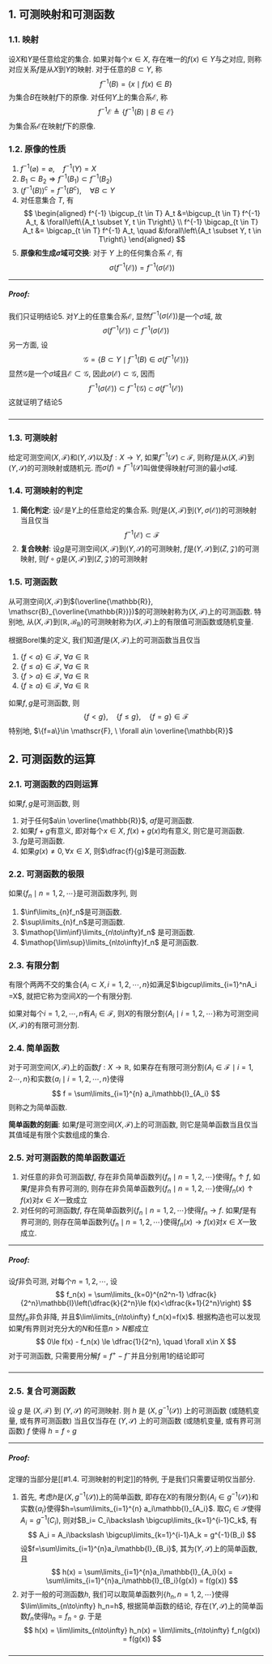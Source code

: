 ## 1. 可测映射和可测函数
### 1.1. 映射
设$X$和$Y$是任意给定的集合. 如果对每个$x\in X$, 存在唯一的$f(x)\in Y$与之对应, 则称对应关系$f$是从$X$到$Y$的映射. 对于任意的$B\subset Y$, 称
$$
f^{-1}(B) = \{x\mid f(x)\in B\}
$$
为集合$B$在映射$f$下的原像. 对任何$Y$上的集合系$\mathscr{E}$, 称
$$
f^{-1} \mathscr{E} \triangleq\left\{f^{-1} (B)\mid B \in \mathscr{E}\right\}
$$
为集合系$\mathscr{E}$在映射$f$下的原像. 

### 1.2. 原像的性质
1. $f^{-1} (\varnothing)=\varnothing, \quad f^{-1} (Y)=X$
2. $B_1 \subset B_2 \Longrightarrow f^{-1} (B_1) \subset f^{-1} (B_2)$
3. $\left(f^{-1} (B)\right)^c=f^{-1} (B^c), \quad \forall B \subset Y$
4. 对任意集合 $T$, 有
    $$
    \begin{aligned} 
        f^{-1} \bigcup_{t \in T} A_t &=\bigcup_{t \in T} f^{-1} A_t, & \forall\left\{A_t \subset Y, t \in T\right\} \\
    f^{-1} \bigcap_{t \in T} A_t &= \bigcap_{t \in T} f^{-1} A_t, \quad &\forall\left\{A_t \subset Y, t \in T\right\} 
    \end{aligned}
    $$
5. **原像和生成$\sigma$域可交换**: 对于 $Y$ 上的任何集合系 $\mathscr{E}$, 有
    $$
    \sigma\left(f^{-1} (\mathscr{E})\right)=f^{-1} (\sigma(\mathscr{E}))
    $$
___
##### Proof: 
我们只证明结论5. 对$Y$上的任意集合系$\mathscr{E}$, 显然$f^{-1}(\sigma(\mathscr{E}))$是一个$\sigma$域, 故
$$
\sigma(f^{-1}(\mathscr{E}))\subset f^{-1}(\sigma(\mathscr{\mathscr{E}}))
$$ 
另一方面, 设
$$
\mathscr{G} = \{B\subset Y \mid f^{-1}(B)\in\sigma(f^{-1}(\mathscr{E}))\}
$$
显然$\mathscr{G}$是一个$\sigma$域且$\mathscr{E}\subset \mathscr{G}$, 因此$\sigma(\mathscr{E})\subset \mathscr{G}$, 因而
$$
f^{-1}(\sigma(\mathscr{E}))\subset f^{-1}(\mathscr{G})\subset \sigma(f^{-1}(\mathscr{E}))
$$
这就证明了结论5
#####
___

### 1.3. 可测映射
给定可测空间$(X, \mathscr{F})$和$(Y, \mathscr{S})$以及$f:X\to Y$, 如果$f^{-1}(\mathscr{S})\subset \mathscr{F}$, 则称$f$是从$(X, \mathscr{F})$到$(Y, \mathscr{S})$的可测映射或随机元. 而$\sigma(f)=f^{-1}(\mathscr{S})$叫做使得映射$f$可测的最小$\sigma$域.

### 1.4. 可测映射的判定
1. **简化判定**: 设$\mathscr{E}$是$Y$上的任意给定的集合系. 则$f$是$(X, \mathscr{F})$到$(Y, \sigma(\mathscr{E}))$的可测映射当且仅当
   $$
   f^{-1}(\mathscr{E})\subset \mathscr{F}
   $$
2. **复合映射**: 设$g$是可测空间$(X, \mathscr{F})$到$(Y, \mathscr{S})$的可测映射, $f$是$(Y, \mathscr{S})$到$(Z, \mathscr{Z})$的可测映射, 则$f\circ g$是$(X, \mathscr{F})$到$(Z, \mathscr{Z})$的可测映射

### 1.5. 可测函数
从可测空间$(X, \mathscr{F})$到$(\overline{\mathbb{R}}, \mathscr{B}_{\overline{\mathbb{R}}})$的可测映射称为$(X, \mathscr{F})$上的可测函数. 特别地, 从$(X, \mathscr{F})$到$(\mathbb{R}, \mathscr{B}_{\mathbb{R}})$的可测映射称为$(X, \mathscr{F})$上的有限值可测函数或随机变量. 

根据Borel集的定义, 我们知道$f$是$(X, \mathscr{F})$上的可测函数当且仅当
1. $\{f<a\}\in \mathscr{F},\ \forall a\in \mathbb{R}$
2. $\{f\le a\}\in \mathscr{F},\ \forall a\in \mathbb{R}$
3. $\{f>a\}\in \mathscr{F},\ \forall a\in \mathbb{R}$
4. $\{f\ge a\}\in \mathscr{F},\ \forall a\in \mathbb{R}$

如果$f, g$是可测函数, 则
$$
\{f<g\}, \quad \{f\le g\}, \quad \{f = g\}\in \mathscr{F}
$$
特别地, $\{f=a\}\in \mathscr{F}, \ \forall a\in \overline{\mathbb{R}}$

## 2. 可测函数的运算
### 2.1. 可测函数的四则运算
如果$f, g$是可测函数, 则
1. 对于任何$a\in \overline{\mathbb{R}}$, $af$是可测函数. 
2. 如果$f+g$有意义, 即对每个$x\in X$, $f(x)+g(x)$均有意义, 则它是可测函数.
3. $fg$是可测函数.
4. 如果$g(x)\neq 0, \forall x\in X$, 则$\dfrac{f}{g}$是可测函数. 
   
### 2.2. 可测函数的极限
如果$\{f_n\mid n=1,2,\cdots\}$是可测函数序列, 则
1. $\inf\limits_{n}f_n$是可测函数.
2. $\sup\limits_{n}f_n$是可测函数.
3. $\mathop{\lim\inf}\limits_{n\to\infty}f_n$ 是可测函数.
4. $\mathop{\lim\sup}\limits_{n\to\infty}f_n$ 是可测函数.

### 2.3. 有限分割
有限个两两不交的集合$\{A_i\subset X, i=1,2,\cdots,n\}$如满足$\bigcup\limits_{i=1}^nA_i =X$, 就把它称为空间$X$的一个有限分割. 

如果对每个$i=1,2,\cdots,n$有$A_i\in \mathscr{\mathscr{F}}$, 则$X$的有限分割$\{A_i\mid i=1,2,\cdots\}$称为可测空间$(X, \mathscr{F})$的有限可测分割. 


### 2.4. 简单函数
对于可测空间$(X, \mathscr{F})$上的函数$f: X\to \mathbb{R}$, 如果存在有限可测分割$\{A_i\in \mathscr{F}\mid i=1,2\cdots, n\}$和实数$\{a_i\mid i=1,2,\cdots, n\}$使得
$$
f = \sum\limits_{i=1}^{n} a_i\mathbb{I}_{A_i}
$$
则称之为简单函数. 

**简单函数的刻画**: 如果$f$是可测空间$(X, \mathscr{F})$上的可测函数, 则它是简单函数当且仅当其值域是有限个实数组成的集合. 


### 2.5. 对可测函数的简单函数逼近
1. 对任意的非负可测函数$f$, 存在非负简单函数列$\{f_n\mid n=1,2,\cdots\}$使得$f_n\uparrow f$, 如果$f$是非负有界可测的, 则存在非负简单函数列$\{f_n\mid n=1,2,\cdots\}$使得$f_n(x)\uparrow f(x)$对$x\in X$一致成立
2. 对任何的可测函数$f$, 存在简单函数列$\{f_n\mid n=1,2, \cdots\}$使得$f_n\to f$. 如果$f$是有界可测的, 则存在简单函数列$\{f_n\mid n=1,2,\cdots\}$使得$f_n(x)\to f(x)$对$x\in X$一致成立. 
___
##### Proof: 
 
设$f$非负可测, 对每个$n=1,2,\cdots$, 设
$$
f_n(x) = \sum\limits_{k=0}^{n2^n-1} \dfrac{k}{2^n}\mathbb{I}\left(\dfrac{k}{2^n}\le f(x)<\dfrac{k+1}{2^n}\right)
$$
显然$f_n$非负非降, 并且$\lim\limits_{n\to\infty} f_n(x)=f(x)$. 根据构造也可以发现如果$f$有界则对充分大的$N$和任意$n>N$都成立
$$
0\le f(x) - f_n(x) \le \dfrac{1}{2^n}, \quad \forall x\in X
$$
对于可测函数, 只需要用分解$f = f^+ - f^-$并且分别用1的结论即可
#####
___

### 2.5. 复合可测函数
设 $g$ 是 $(X, \mathscr{F})$ 到 $(Y, \mathscr{S})$ 的可测映射. 则 $h$ 是 $\left(X, g^{-1} (\mathscr{S})\right)$ 上的可测函数 (或随机变量, 或有界可测函数) 当且仅当存在 $(Y, \mathscr{S})$ 上的可测函数 (或随机变量, 或有界可测函数) $f$ 使得 $h=f \circ g$
___
##### Proof: 
定理的当部分是[[#1.4. 可测映射的判定]]的特例, 于是我们只需要证明仅当部分. 
1. 首先, 考虑$h$是$(X, g^{-1}(\mathscr{S}))$上的简单函数, 即存在$X$的有限分割$\{A_i\in g^{-1}(\mathscr{S})\}$和实数$\{a_i\}$使得$h=\sum\limits_{i=1}^{n} a_i\mathbb{I}_{A_i}$. 取$C_i\in \mathscr{S}$使得$A_i = g^{-1}(C_i)$, 则对$B_i= C_i\backslash \bigcup\limits_{k=1}^{i-1}C_k$, 有
    $$
    A_i = A_i\backslash \bigcup\limits_{k=1}^{i-1}A_k = g^{-1}(B_i)
    $$
    设$f=\sum\limits_{i=1}^{n}a_i\mathbb{I}_{B_i}$, 其为$(Y,\mathscr{S})$上的简单函数, 且
    $$
    h(x) = \sum\limits_{i=1}^{n}a_i\mathbb{I}_{A_i}(x) = \sum\limits_{i=1}^{n}a_i\mathbb{I}_{B_i}(g(x)) = f(g(x)) 
    $$
2. 对于一般的可测函数$h$, 我们可以取简单函数列$\{h_n, n=1,2,\cdots\}$使得$\lim\limits_{n\to\infty} h_n=h$, 根据简单函数的结论, 存在$(Y,\mathscr{S})$上的简单函数$f_n$使得$h_n=f_n\circ g$. 于是
    $$
    h(x) = \lim\limits_{n\to\infty} h_n(x) = \lim\limits_{n\to\infty} f_n(g(x)) = f(g(x))
    $$
#####
___
